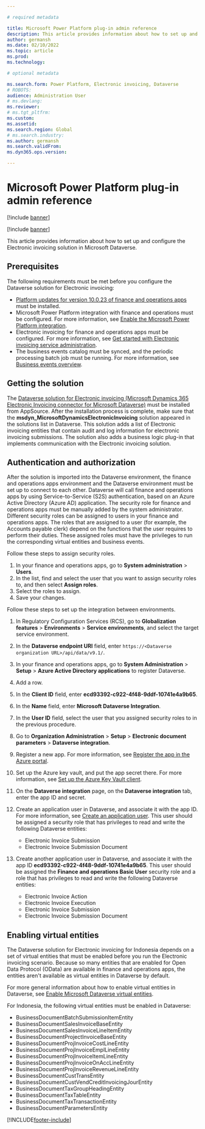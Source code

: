 ```yaml
---

# required metadata

title: Microsoft Power Platform plug-in admin reference
description: This article provides information about how to set up and configure the Electronic invoicing solution in Microsoft Dataverse.
author: germansh
ms.date: 02/10/2022
ms.topic: article
ms.prod: 
ms.technology: 

# optional metadata

ms.search.form: Power Platform, Electronic invoicing, Dataverse
# ROBOTS: 
audience: Administration User
# ms.devlang: 
ms.reviewer: 
# ms.tgt_pltfrm: 
ms.custom: 
ms.assetid: 
ms.search.region: Global
# ms.search.industry: 
ms.author: germansh
ms.search.validFrom: 
ms.dyn365.ops.version: 

---
```


# Microsoft Power Platform plug-in admin reference

[!include [banner](../../includes/banner.md)]

[!include [banner](../../includes/preview-banner.md)]

This article provides information about how to set up and configure the Electronic invoicing solution in Microsoft Dataverse.

## Prerequisites

The following requirements must be met before you configure the Dataverse solution for Electronic invoicing:

- [Platform updates for version 10.0.23 of finance and operations apps](../../../fin-ops-core/dev-itpro/get-started/whats-new-platform-updates-10-0-23.md) must be installed.
- Microsoft Power Platform integration with finance and operations must be configured. For more information, see [Enable the Microsoft Power Platform integration](../../../fin-ops-core/dev-itpro/power-platform/enable-power-platform-integration.md).
- Electronic invoicing for finance and operations apps must be configured. For more information, see [Get started with Electronic invoicing service administration](../e-invoicing-get-started-service-administration.md).
- The business events catalog must be synced, and the periodic processing batch job must be running. For more information, see [Business events overview](../../../fin-ops-core/dev-itpro/business-events/home-page.md).

## Getting the solution

The [Dataverse solution for Electronic invoicing (Microsoft Dynamics 365 Electronic Invoicing connector for Microsoft Dataverse)](https://appsource.microsoft.com/product/dynamics-crm/mscrm.electronic-invoicing) must be installed from AppSource. After the installation process is complete, make sure that the **msdyn_MicrosoftDynamicsElectronicInvoicing** solution appeared in the solutions list in Dataverse. This solution adds a list of Electronic invoicing entities that contain audit and log information for electronic invoicing submissions. The solution also adds a business logic plug-in that implements communication with the Electronic invoicing solution.

## Authentication and authorization

After the solution is imported into the Dataverse environment, the finance and operations apps environment and the Dataverse environment must be set up to connect to each other. Dataverse will call finance and operations apps by using Service-to-Service (S2S) authentication, based on an Azure Active Directory (Azure AD) application. The security role for finance and operations apps must be manually added by the system administrator. Different security roles can be assigned to users in your finance and operations apps. The roles that are assigned to a user (for example, the Accounts payable clerk) depend on the functions that the user requires to perform their duties. These assigned roles must have the privileges to run the corresponding virtual entities and business events.

Follow these steps to assign security roles.

1. In your finance and operations apps, go to **System administration** \> **Users**.
2. In the list, find and select the user that you want to assign security roles to, and then select **Assign roles**.
3. Select the roles to assign.
4. Save your changes.

Follow these steps to set up the integration between environments.

1. In Regulatory Configuration Services (RCS), go to **Globalization features** \> **Environments** \> **Service environments**, and select the target service environment.
2. In the **Dataverse endpoint URI** field, enter `https://<Dataverse organization URL>/api/data/v9.1/`.
3. In your finance and operations apps, go to **System Administration** \> **Setup** \> **Azure Active Directory applications** to register Dataverse.
4. Add a row.
5. In the **Client ID** field, enter **ecd93392-c922-4f48-9ddf-10741e4a9b65**.
6. In the **Name** field, enter **Microsoft Dataverse Integration**.
7. In the **User ID** field, select the user that you assigned security roles to in the previous procedure.
8. Go to **Organization Administration** \> **Setup** \> **Electronic document parameters** \> **Dataverse integration**.
9. Register a new app. For more information, see [Register the app in the Azure portal](../../../fin-ops-core/dev-itpro/power-platform/admin-reference.md#register-the-app-in-the-azure-portal).
10. Set up the Azure key vault, and put the app secret there. For more information, see [Set up the Azure Key Vault client](../global/setting-up-azure-key-vault-client.md).
11. On the **Dataverse integration** page, on the **Dataverse integration** tab, enter the app ID and secret.
12. Create an application user in Dataverse, and associate it with the app ID. For more information, see [Create an application user](/power-platform/admin/manage-application-users#create-an-application-user). This user should be assigned a security role that has privileges to read and write the following Dataverse entities:

    - Electronic Invoice Submission
    - Electronic Invoice Submission Document

13. Create another application user in Dataverse, and associate it with the app ID **ecd93392-c922-4f48-9ddf-10741e4a9b65**. This user should be assigned the **Finance and operations Basic User** security role and a role that has privileges to read and write the following Dataverse entities:

    - Electronic Invoice Action
    - Electronic Invoice Execution
    - Electronic Invoice Submission
    - Electronic Invoice Submission Document

## Enabling virtual entities

The Dataverse solution for Electronic invoicing for Indonesia depends on a set of virtual entities that must be enabled before you run the Electronic invoicing scenario. Because so many entities that are enabled for Open Data Protocol (OData) are available in finance and operations apps, the entities aren't available as virtual entities in Dataverse by default.

For more general information about how to enable virtual entities in Dataverse, see [Enable Microsoft Dataverse virtual entities](../../../fin-ops-core/dev-itpro/power-platform/enable-virtual-entities.md).

For Indonesia, the following virtual entities must be enabled in Dataverse:

- BusinessDocumentBatchSubmissionItemEntity
- BusinessDocumentSalesInvoiceBaseEntity
- BusinessDocumentSalesInvoiceLineItemEntity
- BusinessDocumentProjectInvoiceBaseEntity
- BusinessDocumentProjInvoiceCostLineEntity
- BusinessDocumentProjInvoiceEmplLineEntity
- BusinessDocumentProjInvoiceItemLineEntity
- BusinessDocumentProjInvoiceOnAccLineEntity
- BusinessDocumentProjInvoiceRevenueLineEntity
- BusinessDocumentCustTransEntity
- BusinessDocumentCustVendCreditInvoicingJourEntity
- BusinessDocumentTaxGroupHeadingEntity
- BusinessDocumentTaxTableEntity
- BusinessDocumentTaxTransactionEntity
- BusinessDocumentParametersEntity

[!INCLUDE[footer-include](../../../includes/footer-banner.md)]

